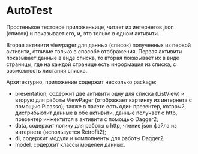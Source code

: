 # AutoTest


Простенькое тестовое приложеньице, читает из интернетов json (список) и показывает его, и, это только в одном активити.

Вторая активити viewpager для данных (список) полученных из первой активити, отличие только в способе отображения. Первая активити показывает данные в виде списка, то вторая показывает их в виде страницы, где на каждой странице есть информация из списка, с возможность листания списка.


Архитектурно, приложение содержит несколько package:
- presentation, содержит две активити одну для списка (ListView) и вторую для работы ViewPager (отображает картинку из интернета с помощью Picasso); также в пакете есть один презентер, который, дистрибьютит данные в обе активити, данные получает с http, презентер инжектится в активити с помощью Dagger2;
- data, содержит логику для работы с http, чтение json файла из интернета (используется Retrofit2);
- di, содержит модули и компопненты для работы Dagger2;
- model, содержит классы моделей данных.

